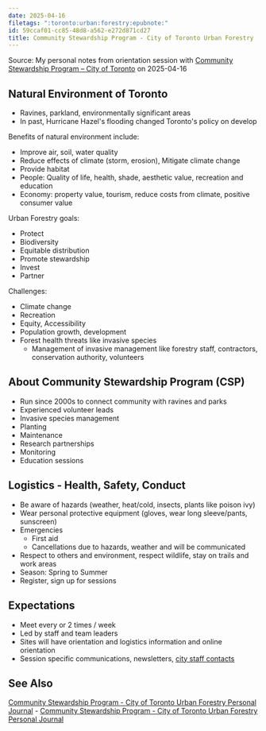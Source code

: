 ```yaml
---
date: 2025-04-16
filetags: ":toronto:urban:forestry:epubnote:"
id: 59ccaf01-cc85-48d8-a562-e272d871cd27
title: Community Stewardship Program - City of Toronto Urban Forestry
---
```


Source: My personal notes from orientation session with [Community
Stewardship Program – City of
Toronto](https://www.toronto.ca/community-people/get-involved/volunteer-with-the-city/community-stewardship-program/)
on 2025-04-16

## Natural Environment of Toronto

- Ravines, parkland, environmentally significant areas
- In past, Hurricane Hazel's flooding changed Toronto's policy on
  develop

Benefits of natural environment include:

- Improve air, soil, water quality
- Reduce effects of climate (storm, erosion), Mitigate climate change
- Provide habitat
- People: Quality of life, health, shade, aesthetic value, recreation
  and education
- Economy: property value, tourism, reduce costs from climate, positive
  consumer value

Urban Forestry goals:

- Protect
- Biodiversity
- Equitable distribution
- Promote stewardship
- Invest
- Partner

Challenges:

- Climate change
- Recreation
- Equity, Accessibility
- Population growth, development
- Forest health threats like invasive species
  - Management of invasive management like forestry staff, contractors,
    conservation authority, volunteers

## About Community Stewardship Program (CSP)

- Run since 2000s to connect community with ravines and parks
- Experienced volunteer leads
- Invasive species management
- Planting
- Maintenance
- Research partnerships
- Monitoring
- Education sessions

## Logistics - Health, Safety, Conduct

- Be aware of hazards (weather, heat/cold, insects, plants like poison
  ivy)
- Wear personal protective equipment (gloves, wear long sleeve/pants,
  sunscreen)
- Emergencies
  - First aid
  - Cancellations due to hazards, weather and will be communicated
- Respect to others and environment, respect wildlife, stay on trails
  and work areas
- Season: Spring to Summer
- Register, sign up for sessions

## Expectations

- Meet every or 2 times / week
- Led by staff and team leaders
- Sites will have orientation and logistics information and online
  orientation
- Session specific communications, newsletters, [city staff
  contacts](https://www.toronto.ca/community-people/get-involved/volunteer-with-the-city/tree-planting-stewardship/)

## See Also

[Community Stewardship Program - City of Toronto Urban Forestry Personal
Journal](../360-social-services-volunteer-forestry-toronto-journal) -
[Community Stewardship Program - City of Toronto Urban Forestry Personal
Journal](id:bcd26d1d-7c34-4d69-9017-66b59cbc3ff9)
